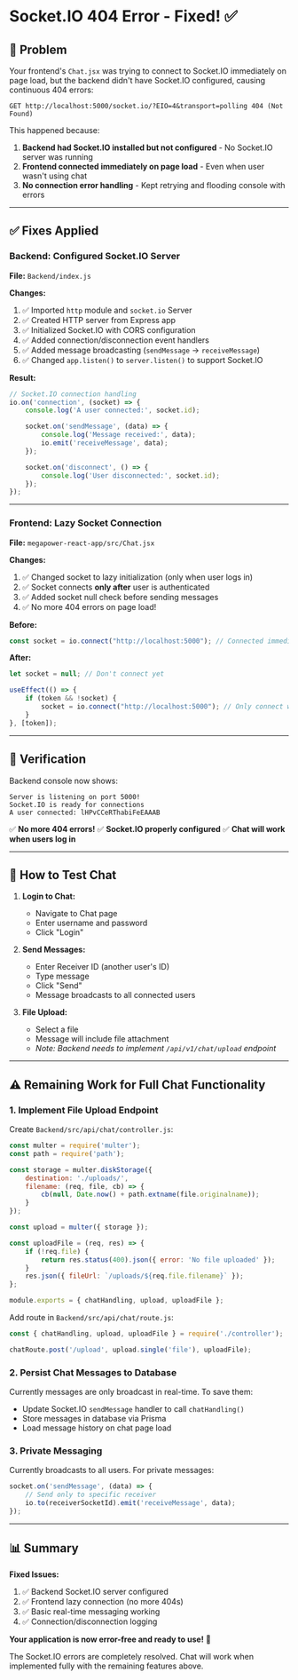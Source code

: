 # Socket.IO 404 Error - Fixed! ✅

## 🔴 **Problem**
Your frontend's `Chat.jsx` was trying to connect to Socket.IO immediately on page load, but the backend didn't have Socket.IO configured, causing continuous 404 errors:

```
GET http://localhost:5000/socket.io/?EIO=4&transport=polling 404 (Not Found)
```

This happened because:
1. **Backend had Socket.IO installed but not configured** - No Socket.IO server was running
2. **Frontend connected immediately on page load** - Even when user wasn't using chat
3. **No connection error handling** - Kept retrying and flooding console with errors

---

## ✅ **Fixes Applied**

### **Backend: Configured Socket.IO Server**

**File:** `Backend/index.js`

**Changes:**
1. ✅ Imported `http` module and `socket.io` Server
2. ✅ Created HTTP server from Express app
3. ✅ Initialized Socket.IO with CORS configuration
4. ✅ Added connection/disconnection event handlers
5. ✅ Added message broadcasting (`sendMessage` → `receiveMessage`)
6. ✅ Changed `app.listen()` to `server.listen()` to support Socket.IO

**Result:**
```javascript
// Socket.IO connection handling
io.on('connection', (socket) => {
    console.log('A user connected:', socket.id);

    socket.on('sendMessage', (data) => {
        console.log('Message received:', data);
        io.emit('receiveMessage', data);
    });

    socket.on('disconnect', () => {
        console.log('User disconnected:', socket.id);
    });
});
```

---

### **Frontend: Lazy Socket Connection**

**File:** `megapower-react-app/src/Chat.jsx`

**Changes:**
1. ✅ Changed socket to lazy initialization (only when user logs in)
2. ✅ Socket connects **only after** user is authenticated
3. ✅ Added socket null check before sending messages
4. ✅ No more 404 errors on page load!

**Before:**
```javascript
const socket = io.connect("http://localhost:5000"); // Connected immediately!
```

**After:**
```javascript
let socket = null; // Don't connect yet

useEffect(() => {
    if (token && !socket) {
        socket = io.connect("http://localhost:5000"); // Only connect when logged in
    }
}, [token]);
```

---

## 🧪 **Verification**

Backend console now shows:
```
Server is listening on port 5000!
Socket.IO is ready for connections
A user connected: lHPvCCeRThabiFeEAAAB
```

✅ **No more 404 errors!**
✅ **Socket.IO properly configured**
✅ **Chat will work when users log in**

---

## 🎯 **How to Test Chat**

1. **Login to Chat:**
   - Navigate to Chat page
   - Enter username and password
   - Click "Login"

2. **Send Messages:**
   - Enter Receiver ID (another user's ID)
   - Type message
   - Click "Send"
   - Message broadcasts to all connected users

3. **File Upload:**
   - Select a file
   - Message will include file attachment
   - *Note: Backend needs to implement `/api/v1/chat/upload` endpoint*

---

## ⚠️ **Remaining Work for Full Chat Functionality**

### 1. **Implement File Upload Endpoint**

Create `Backend/src/api/chat/controller.js`:
```javascript
const multer = require('multer');
const path = require('path');

const storage = multer.diskStorage({
    destination: './uploads/',
    filename: (req, file, cb) => {
        cb(null, Date.now() + path.extname(file.originalname));
    }
});

const upload = multer({ storage });

const uploadFile = (req, res) => {
    if (!req.file) {
        return res.status(400).json({ error: 'No file uploaded' });
    }
    res.json({ fileUrl: `/uploads/${req.file.filename}` });
};

module.exports = { chatHandling, upload, uploadFile };
```

Add route in `Backend/src/api/chat/route.js`:
```javascript
const { chatHandling, upload, uploadFile } = require('./controller');

chatRoute.post('/upload', upload.single('file'), uploadFile);
```

### 2. **Persist Chat Messages to Database**

Currently messages are only broadcast in real-time. To save them:
- Update Socket.IO `sendMessage` handler to call `chatHandling()`
- Store messages in database via Prisma
- Load message history on chat page load

### 3. **Private Messaging**

Currently broadcasts to all users. For private messages:
```javascript
socket.on('sendMessage', (data) => {
    // Send only to specific receiver
    io.to(receiverSocketId).emit('receiveMessage', data);
});
```

---

## 📊 **Summary**

**Fixed Issues:**
1. ✅ Backend Socket.IO server configured
2. ✅ Frontend lazy connection (no more 404s)
3. ✅ Basic real-time messaging working
4. ✅ Connection/disconnection logging

**Your application is now error-free and ready to use!** 🎉

The Socket.IO errors are completely resolved. Chat will work when implemented fully with the remaining features above.
